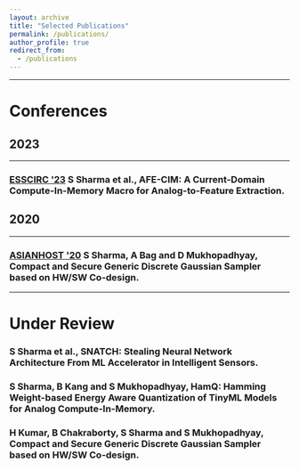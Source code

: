 ```yaml
---
layout: archive
title: "Selected Publications"
permalink: /publications/
author_profile: true
redirect_from:
  - /publications
---
```


---



# Conferences


<meta name="viewport" content="width=device-width, initial-scale=1">
<link rel="stylesheet" href="https://cdnjs.cloudflare.com/ajax/libs/font-awesome/4.7.0/css/font-awesome.min.css">




## 2023

____

### [ESSCIRC '23](https://www.esscirc-essderc2023.org/) S Sharma et al., AFE-CIM: A Current-Domain Compute-In-Memory Macro for Analog-to-Feature Extraction.


## 2020

____

### [ASIANHOST '20](http://asianhost.org/2020/) S Sharma, A Bag and D Mukhopadhyay, Compact and Secure Generic Discrete Gaussian Sampler based on HW/SW Co-design.

<a href="https://ieeexplore.ieee.org/abstract/document/9358267" target="_blank"><i class="fa fa-file-pdf-o" style="font-size:35px;color:CornflowerBlue"></i></a>
<a href="https://www.sudarshan-sh.com/files/Compact and Secure Generic Discrete Gaussian Sampler based on HW_SW Co-design.pdf" target="_blank"><i class="fa fa-file-powerpoint-o" aria-hidden="true" style="font-size:35px;color:CornflowerBlue"></i></a>

____

# Under Review

### S Sharma et al., SNATCH: Stealing Neural Network Architecture From ML Accelerator in Intelligent Sensors.

### S Sharma, B Kang and S Mukhopadhyay, HamQ: Hamming Weight-based Energy Aware Quantization of TinyML Models for Analog Compute-In-Memory.

### H Kumar, B Chakraborty, S Sharma and S Mukhopadhyay, Compact and Secure Generic Discrete Gaussian Sampler based on HW/SW Co-design.
<a href="https://arxiv.org/abs/2206.12447" target="_blank"><i class="fa fa-file-pdf-o" style="font-size:35px;color:CornflowerBlue"></i></a>
